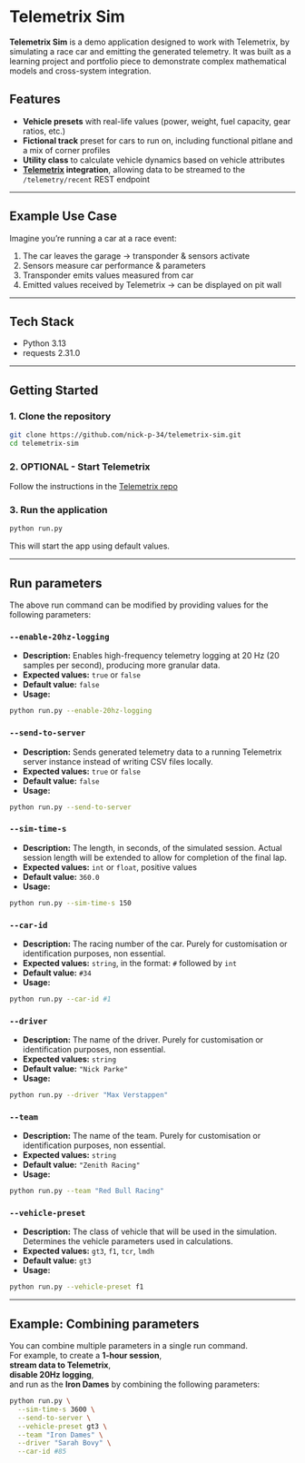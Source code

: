 # Telemetrix Sim

**Telemetrix Sim** is a demo application designed to work with Telemetrix, by simulating a race car and emitting the generated telemetry.
It was built as a learning project and portfolio piece to demonstrate complex mathematical models and cross-system integration.

## Features
- **Vehicle presets** with real-life values (power, weight, fuel capacity, gear ratios, etc.)
- **Fictional track** preset for cars to run on, including functional pitlane and a mix of corner profiles
- **Utility class** to calculate vehicle dynamics based on vehicle attributes
- **[Telemetrix](https://github.com/nick-p-34/telemetrix) integration**, allowing data to be streamed to the `/telemetry/recent` REST endpoint

---

## Example Use Case
Imagine you’re running a car at a race event:
1. The car leaves the garage → transponder & sensors activate
2. Sensors measure car performance & parameters
3. Transponder emits values measured from car
4. Emitted values received by Telemetrix → can be displayed on pit wall

---

## Tech Stack
- Python 3.13
- requests 2.31.0

---

## Getting Started

### 1. Clone the repository
```bash
git clone https://github.com/nick-p-34/telemetrix-sim.git
cd telemetrix-sim
```

### 2. OPTIONAL - Start Telemetrix
Follow the instructions in the [Telemetrix repo](https://github.com/nick-p-34/telemetrix)

### 3. Run the application
```bash
python run.py
```
This will start the app using default values.

---

## Run parameters

The above run command can be modified by providing values for the following parameters:

### `--enable-20hz-logging`
- **Description:** Enables high-frequency telemetry logging at 20 Hz (20 samples per second), producing more granular data.
- **Expected values:** `true` or `false`
- **Default value:** `false`
- **Usage:**
```bash
python run.py --enable-20hz-logging
```

### `--send-to-server`
- **Description:** Sends generated telemetry data to a running Telemetrix server instance instead of writing CSV files locally.
- **Expected values:** `true` or `false`
- **Default value:** `false`
- **Usage:**
```bash
python run.py --send-to-server
```

### `--sim-time-s`
- **Description:** The length, in seconds, of the simulated session. Actual session length will be extended to allow for completion of the final lap.
- **Expected values:** `int` or `float`, positive values
- **Default value:** `360.0`
- **Usage:**
```bash
python run.py --sim-time-s 150
```

### `--car-id`
- **Description:** The racing number of the car. Purely for customisation or identification purposes, non essential.
- **Expected values:** `string`, in the format: `#` followed by `int`
- **Default value:** `#34`
- **Usage:**
```bash
python run.py --car-id #1
```

### `--driver`
- **Description:** The name of the driver. Purely for customisation or identification purposes, non essential.
- **Expected values:** `string`
- **Default value:** `"Nick Parke"`
- **Usage:**
```bash
python run.py --driver "Max Verstappen"
```

### `--team`
- **Description:** The name of the team. Purely for customisation or identification purposes, non essential.
- **Expected values:** `string`
- **Default value:** `"Zenith Racing"`
- **Usage:**
```bash
python run.py --team "Red Bull Racing"
```

### `--vehicle-preset`
- **Description:** The class of vehicle that will be used in the simulation. Determines the vehicle parameters used in calculations.
- **Expected values:** `gt3`, `f1`, `tcr`, `lmdh`
- **Default value:** `gt3`
- **Usage:**
```bash
python run.py --vehicle-preset f1
```

---

## Example: Combining parameters

You can combine multiple parameters in a single run command.  
For example, to create a **1-hour session**,  
**stream data to Telemetrix**,  
**disable 20Hz logging**,  
and run as the **Iron Dames**
by combining the following parameters:

```bash
python run.py \
  --sim-time-s 3600 \
  --send-to-server \
  --vehicle-preset gt3 \
  --team "Iron Dames" \
  --driver "Sarah Bovy" \
  --car-id #85
```
